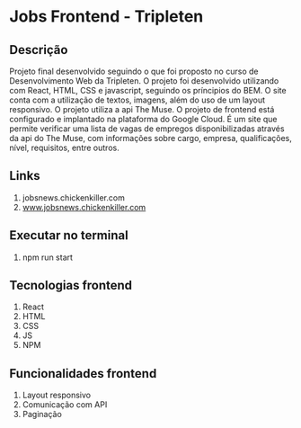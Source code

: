 # Jobs Frontend - Tripleten

## Descrição

Projeto final desenvolvido seguindo o que foi proposto no curso de Desenvolvimento Web da Tripleten. O projeto foi desenvolvido utilizando com React, HTML, CSS e javascript, seguindo os príncipios do BEM. O site conta com a utilização de textos, imagens, além do uso de um layout responsivo. O projeto utiliza a api The Muse. O projeto de frontend está configurado e implantado na plataforma do Google Cloud. É um site que permite verificar uma lista de vagas de empregos disponibilizadas através da api do The Muse, com informações sobre cargo, empresa, qualificações, nível, requisitos, entre outros.

## Links
1. jobsnews.chickenkiller.com
2. www.jobsnews.chickenkiller.com

## Executar no terminal
1. npm run start

## Tecnologias frontend
1. React
2. HTML
3. CSS
4. JS
5. NPM

## Funcionalidades frontend
1. Layout responsivo
2. Comunicação com API
3. Paginação